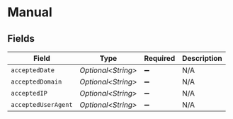 # Manual


## Fields

| Field               | Type                | Required            | Description         |
| ------------------- | ------------------- | ------------------- | ------------------- |
| `acceptedDate`      | *Optional\<String>* | :heavy_minus_sign:  | N/A                 |
| `acceptedDomain`    | *Optional\<String>* | :heavy_minus_sign:  | N/A                 |
| `acceptedIP`        | *Optional\<String>* | :heavy_minus_sign:  | N/A                 |
| `acceptedUserAgent` | *Optional\<String>* | :heavy_minus_sign:  | N/A                 |